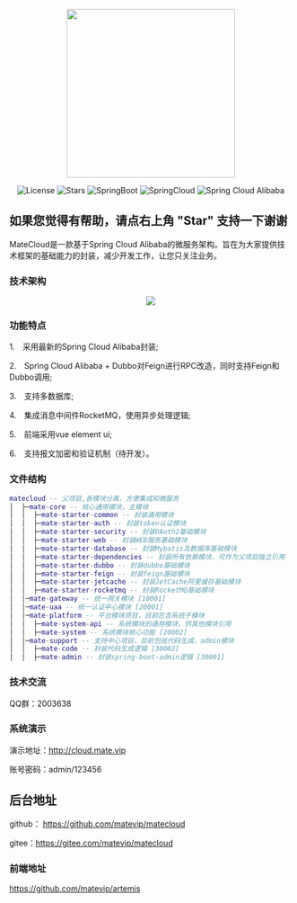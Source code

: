 <p align="center">
  <img src="https://cdn.cankaojia.cn/matecloud.jpg" width="300">
</p>
<p align="center">
  <img src='https://img.shields.io/github/license/matevip/matecloud' alt='License'/>
  <img src="https://img.shields.io/github/stars/matevip/matecloud" alt="Stars"/>
  <img src="https://img.shields.io/badge/Spring%20Boot-2.3.1.RELEASE-green" alt="SpringBoot"/>
  <img src="https://img.shields.io/badge/Spring%20Cloud-Hoxton.SR6-blue" alt="SpringCloud"/>
  <img src="https://img.shields.io/badge/Spring%20Cloud%20Alibaba-2.2.1.RELEASE-brightgreen" alt="Spring Cloud Alibaba"/>
</p>

## 如果您觉得有帮助，请点右上角 "Star" 支持一下谢谢

MateCloud是一款基于Spring Cloud Alibaba的微服务架构。旨在为大家提供技术框架的基础能力的封装，减少开发工作，让您只关注业务。

### 技术架构
<p align="center"> 
    <img src="https://cdn.ckjia.com/MateCloud%E5%BE%AE%E6%9C%8D%E5%8A%A1%E6%9E%B6%E6%9E%84%E4%BD%93%E7%B3%BB.png" />
</p>

### 功能特点
1.　采用最新的Spring Cloud Alibaba封装;

2.　Spring Cloud Alibaba + Dubbo对Feign进行RPC改造，同时支持Feign和Dubbo调用;

3.　支持多数据库;

4.　集成消息中间件RocketMQ，使用异步处理逻辑;

5.　前端采用vue element ui;

6.　支持报文加密和验证机制（待开发）。

### 文件结构
```lua
matecloud -- 父项目,各模块分离，方便集成和微服务
│  ├─mate-core -- 核心通用模块，主模块
│  │  ├─mate-starter-common -- 封装通用模块
│  │  ├─mate-starter-auth -- 封装token认证模块
│  │  ├─mate-starter-security -- 封装OAuth2基础模块
│  │  ├─mate-starter-web -- 封装WEB服务基础模块
│  │  ├─mate-starter-database -- 封装Mybatis及数据库基础模块
│  │  ├─mate-starter-dependencies -- 封装所有依赖模块，可作为父项目独立引用
│  │  ├─mate-starter-dubbo -- 封装dubbo基础模块
│  │  ├─mate-starter-feign -- 封装feign基础模块
│  │  ├─mate-starter-jetcache -- 封装JetCache阿里缓存基础模块
│  │  ├─mate-starter-rocketmq -- 封装RocketMQ基础模块
│  │─mate-gateway -- 统一网关模块 [10001]
│  │─mate-uaa -- 统一认证中心模块 [20001]
│  │─mate-platform -- 平台模块项目，目前包含系统子模块
│  │  ├─mate-system-api -- 系统模块的通用模块，供其他模块引用
│  │  ├─mate-system -- 系统模块核心功能 [20002]
│  │─mate-support -- 支持中心项目，目前包括代码生成、admin模块
│  │  ├─mate-code -- 封装代码生成逻辑 [30002]
│  │  ├─mate-admin -- 封装spring-boot-admin逻辑 [30001]
```
### 技术交流
QQ群：2003638

### 系统演示
演示地址：http://cloud.mate.vip

账号密码：admin/123456

## 后台地址

github： https://github.com/matevip/matecloud

gitee：https://gitee.com/matevip/matecloud

### 前端地址
https://github.com/matevip/artemis 